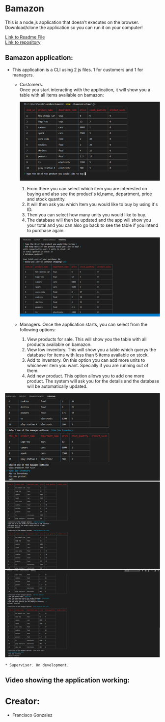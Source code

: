 # Bamazon


This is a node.js application that doesn't executes on the browser.
Download/clone the application so you can run it on your computer!


<a href="https://github.com/lugof/bamazon/blob/master/README.md">Link to Readme File</a>   
<a href="https://github.com/lugof/bamazon">Link to repository</a>   


## Bamazon application:

* This application is a CLI using 2 js files. 1 for customers and  1 for managers.

    * Customers.  
               Once you start interacting with the application, it will show you a table with all items available on bamazon:  

        ![alt text](/customer1.png)
               
        1. From there you can select which item you are interested on buying and also see the product's id,name, department, price and stock quantity.  
        2. It will then ask you which Item you would like to buy by using it's ID.  
        3. Then you can select how many units you would like to buy.  
        4. The database will then be updated and the app will show you your total and you can also go back to see the table if you intend to purchase again.  

                    
        ![alt text](/customer2.png)





    * Managers. 
            Once the application starts, you can select from the following options:
        1. View products for sale. This will show you the table with all products available on bamazon.
        2. View low inventory. This will show you a table which querys the database for items with less than 5 items available on stock.
        3. Add to inventory. On this option you can add more units to whichever item you want. Specially if you are running out of them.
        4. Add new product. This option allows you to add one more product. The system will ask you for the details and the database                  will be automatically updated.        


![alt text](/Manager2.png)
![alt text](/Manager3.png)
![alt text](/Manager4.png)

    * Supervisor. On development.
    

   
## Video showing the application working:

 


# Creator:
* Francisco Gonzalez

